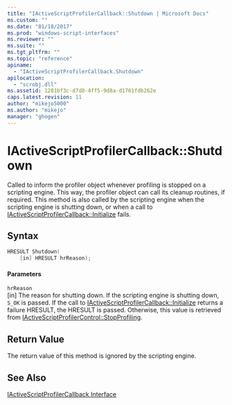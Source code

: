 ```yaml
---
title: "IActiveScriptProfilerCallback::Shutdown | Microsoft Docs"
ms.custom: ""
ms.date: "01/18/2017"
ms.prod: "windows-script-interfaces"
ms.reviewer: ""
ms.suite: ""
ms.tgt_pltfrm: ""
ms.topic: "reference"
apiname: 
  - "IActiveScriptProfilerCallback.Shutdown"
apilocation: 
  - "scrobj.dll"
ms.assetid: 1281bf3c-d7d8-4ff5-9d8a-d1761fdb262e
caps.latest.revision: 11
author: "mikejo5000"
ms.author: "mikejo"
manager: "ghogen"
---
```

# IActiveScriptProfilerCallback::Shutdown
Called to inform the profiler object whenever profiling is stopped on a scripting engine. This way, the profiler object can call its cleanup routines, if required. This method is also called by the scripting engine when the scripting engine is shutting down, or when a call to [IActiveScriptProfilerCallback::Initialize](../../winscript/reference/iactivescriptprofilercallback-initialize.md) fails.  
  
## Syntax  
  
```cpp
HRESULT Shutdown(  
    [in] HRESULT hrReason);  
```  
  
#### Parameters  
 `hrReason`  
 [in] The reason for shutting down. If the scripting engine is shutting down, `S_OK` is passed. If the call to [IActiveScriptProfilerCallback::Initialize](../../winscript/reference/iactivescriptprofilercallback-initialize.md) returns a failure HRESULT, the HRESULT is passed. Otherwise, this value is retrieved from [IActiveScriptProfilerControl::StopProfiling](../../winscript/reference/iactivescriptprofilercontrol-stopprofiling.md).  
  
## Return Value  
 The return value of this method is ignored by the scripting engine.  
  
## See Also  
 [IActiveScriptProfilerCallback Interface](../../winscript/reference/iactivescriptprofilercallback-interface.md)
